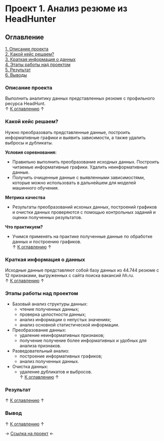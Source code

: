 # Проект 1. Анализ резюме из HeadHunter

## Оглавление 
[1. Описание проекта](https://github.com/rafferti95/st_data_science/tree/master/Project%201#описание-проекта)\
[2. Какой кейс решаем?](https://github.com/rafferti95/st_data_science/tree/master/Project%201#какой-кейс-решаем)\
[3. Краткая информация о данных](https://github.com/rafferti95/st_data_science/tree/master/Project%201#краткая-информация-о-данных)\
[4. Этапы работы над проектом](https://github.com/rafferti95/st_data_science/tree/master/Project%201#этапы-работы-над-проектом)\
[5. Результат](https://github.com/rafferti95/st_data_science/tree/master/Project%201#результат)\
[6. Выводы](https://github.com/rafferti95/st_data_science/tree/master/Project%201#вывод)

### Описание проекта
Выполнить аналитику данных представленных резюме с профильного ресурса HeadHunt.\
↑ [К оглавлению](https://github.com/rafferti95/st_data_science/tree/master/Project%201#оглавление) ↑


### Какой кейс решаем?
Нужно преобразовать представленные данные, построить информативные графики и выявить зависимости, а также удалить выбросы и дубликаты.

**Условия соревнования:**
* Правильно выполнить преобразование исходных данных. Построить читаемые информативные графики. Удалить неинформативные данные.
* Получить очищенные данные с выявленными зависимостями, которые можно использовать в дальнейшем для моделей машинного обучения.

**Метрика качества**
* Результаты преобразований исхоных данных, построений графиков и очистки данных проверяются с помощью контрольных заданий и оценки полученных результатов.

**Что практикуем?**
* Учимся применять на практике полученные данные по обработке данных и построению графиков.\
↑ [К оглавлению](https://github.com/rafferti95/st_data_science/tree/master/Project%201#оглавление) ↑


### Краткая информация о данных
Исходные данные представляют собой базу данных из 44.744 резюме с 12 признаками, выгруженных с сайта поиска вакансий *hh.ru*.\
↑ [К оглавлению](https://github.com/rafferti95/st_data_science/tree/master/Project%201#оглавление) ↑


### Этапы работы над проектом
* Базовый анализ структуры данных:
    - чтение полученных данных;
    - проверка целостности данных;
    - анализ информации о непустых значениях;
    - анализ основной статистической информации.
* Преобразование данных:
    - удаление неинформативных признаков;
    - получение получение более информативных и удобных для анализа признаков.
* Разведовательный анализ:
    - построение информативных графиков;
    - анализ полученных данных.
* Очистка данных:
    - удаление дубликатов и выбросов.\
↑ [К оглавлению](https://github.com/rafferti95/st_data_science/tree/master/Project%201#оглавление) ↑


### Результат

↑ [К оглавлению](https://github.com/rafferti95/st_data_science/tree/master/Project%201#оглавление) ↑


### Вывод

↑ [К оглавлению](https://github.com/rafferti95/st_data_science/tree/master/Project%201#оглавление) ↑


→ [Ссылка на проект](https://github.com/rafferti95/st_data_science/blob/master/Project%201/Project%201.ipynb) ←
